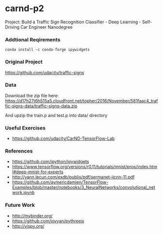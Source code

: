 # carnd-p2
Project: Build a Traffic Sign Recognition Classifier - Deep Learning - Self-Driving Car Engineer Nanodegree

### Addtional Reqirements
```
conda install -c conda-forge ipywidgets
```
### Original Project
https://github.com/udacity/traffic-signs

### Data
Download the zip file here:
https://d17h27t6h515a5.cloudfront.net/topher/2016/November/581faac4_traffic-signs-data/traffic-signs-data.zip

And upzip the train.p and test.p into data/ directory

### Useful Exercises
* https://github.com/udacity/CarND-TensorFlow-Lab

### References
* https://github.com/ipython/ipywidgets
* https://www.tensorflow.org/versions/r0.11/tutorials/mnist/pros/index.html#deep-mnist-for-experts
* http://yann.lecun.com/exdb/publis/pdf/sermanet-ijcnn-11.pdf
* https://github.com/aymericdamien/TensorFlow-Examples/blob/master/notebooks/3_NeuralNetworks/convolutional_network.ipynb

### Future Work
* http://mybinder.org/
* https://github.com/jovyan/pythreejs
* http://vispy.org/
